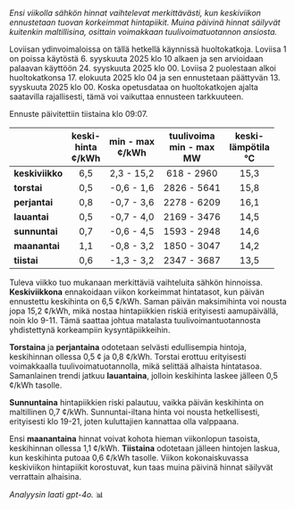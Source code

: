 *Ensi viikolla sähkön hinnat vaihtelevat merkittävästi, kun keskiviikon ennustetaan tuovan korkeimmat hintapiikit. Muina päivinä hinnat säilyvät kuitenkin maltillisina, osittain voimakkaan tuulivoimatuotannon ansiosta.*

Loviisan ydinvoimaloissa on tällä hetkellä käynnissä huoltokatkoja. Loviisa 1 on poissa käytöstä 6. syyskuuta 2025 klo 10 alkaen ja sen arvioidaan palaavan käyttöön 24. syyskuuta 2025 klo 00. Loviisa 2 puolestaan alkoi huoltokatkonsa 17. elokuuta 2025 klo 04 ja sen ennustetaan päättyvän 13. syyskuuta 2025 klo 00. Koska opetusdataa on huoltokatkojen ajalta saatavilla rajallisesti, tämä voi vaikuttaa ennusteen tarkkuuteen.

Ennuste päivitettiin tiistaina klo 09:07.

|             | keski-<br>hinta<br>¢/kWh | min - max<br>¢/kWh | tuulivoima<br>min - max<br>MW | keski-<br>lämpötila<br>°C |
|:-------------|:----------------:|:----------------:|:-------------:|:-------------:|
| **keskiviikko** | 6,5 | 2,3 - 15,2 | 618 - 2960 | 15,3 |
| **torstai** | 0,5 | -0,6 - 1,6 | 2826 - 5641 | 15,8 |
| **perjantai** | 0,8 | -0,7 - 3,6 | 2278 - 6209 | 16,1 |
| **lauantai** | 0,5 | -0,7 - 4,0 | 2169 - 3476 | 14,5 |
| **sunnuntai** | 0,7 | -0,6 - 4,5 | 1593 - 2948 | 14,6 |
| **maanantai** | 1,1 | -0,8 - 3,2 | 1850 - 3047 | 14,2 |
| **tiistai** | 0,6 | -1,3 - 3,2 | 2347 - 3687 | 13,5 |

Tuleva viikko tuo mukanaan merkittäviä vaihteluita sähkön hinnoissa. **Keskiviikkona** ennakoidaan viikon korkeimmat hintatasot, kun päivän ennustettu keskihinta on 6,5 ¢/kWh. Saman päivän maksimihinta voi nousta jopa 15,2 ¢/kWh, mikä nostaa hintapiikkien riskiä erityisesti aamupäivällä, noin klo 9-11. Tämä saattaa johtua matalasta tuulivoimantuotannosta yhdistettynä korkeampiin kysyntäpiikkeihin.

**Torstaina** ja **perjantaina** odotetaan selvästi edullisempia hintoja, keskihinnan ollessa 0,5 ¢ ja 0,8 ¢/kWh. Torstai erottuu erityisesti voimakkaalla tuulivoimatuotannolla, mikä selittää alhaista hintatasoa. Samanlainen trendi jatkuu **lauantaina**, jolloin keskihinta laskee jälleen 0,5 ¢/kWh tasolle.

**Sunnuntaina** hintapiikkien riski palautuu, vaikka päivän keskihinta on maltillinen 0,7 ¢/kWh. Sunnuntai-iltana hinta voi nousta hetkellisesti, erityisesti klo 19-21, joten kuluttajien kannattaa olla valppaana.

Ensi **maanantaina** hinnat voivat kohota hieman viikonlopun tasoista, keskihinnan ollessa 1,1 ¢/kWh. **Tiistaina** odotetaan jälleen hintojen laskua, kun keskihinta putoaa 0,6 ¢/kWh tasolle. Viikon kokonaiskuvassa keskiviikon hintapiikit korostuvat, kun taas muina päivinä hinnat säilyvät verrattain alhaisina.

*Analyysin laati gpt-4o.* 📊
